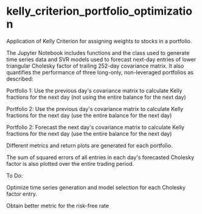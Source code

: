 # kelly_criterion_portfolio_optimization
Application of Kelly Criterion for assigning weights to stocks in a portfolio. 

The Jupyter Notebook includes functions and the class used to generate time series data and SVR models used to forecast next-day entries of lower triangular Cholesky factor of trailing 252-day covariance matrix. It also quantifies the performance of three long-only, non-leveraged portfolios as described:

Portfolio 1: Use the previous day's covariance matrix to calculate Kelly fractions for the next day (not using the entire balance for the next day)

Portfolio 2: Use the previous day's covariance matrix to calculate Kelly fractions for the next day (use the entire balance for the next day)

Portfolio 2: Forecast the next day's covariance matrix to calculate Kelly fractions for the next day (use the entire balance for the next day)

Different metrics and return plots are generated for each portfolio. 

The sum of squared errors of all entries in each day's forecasted Cholesky factor is also plotted over the entire trading period. 


To Do: 

Optimize time series generation and model selection for each Cholesky factor entry. 

Obtain better metric for the risk-free rate

